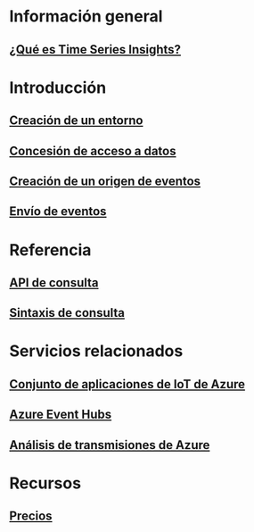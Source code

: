 # Información general
## [¿Qué es Time Series Insights?](time-series-insights-overview.md)

# Introducción
## [Creación de un entorno](time-series-insights-get-started.md)
## [Concesión de acceso a datos](time-series-insights-data-access.md)
## [Creación de un origen de eventos](time-series-insights-add-event-source.md)
## [Envío de eventos](time-series-insights-send-events.md)

# Referencia
## [API de consulta](/rest/api/time-series-insights/time-series-insights-reference-queryapi)
## [Sintaxis de consulta](/rest/api/time-series-insights/time-series-insights-reference-query-syntax)

# Servicios relacionados
## [Conjunto de aplicaciones de IoT de Azure](/azure/iot-suite/)
## [Azure Event Hubs](/azure/event-hubs/)
## [Análisis de transmisiones de Azure](/azure/stream-analytics/)

# Recursos
## [Precios](https://azure.microsoft.com/pricing/details/time-series-insights/)
